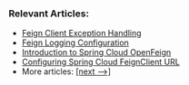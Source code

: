 ### Relevant Articles:

- [Feign Client Exception Handling](https://www.baeldung.com/java-feign-client-exception-handling)
- [Feign Logging Configuration](https://www.baeldung.com/java-feign-logging)
- [Introduction to Spring Cloud OpenFeign](https://www.baeldung.com/spring-cloud-openfeign)
- [Configuring Spring Cloud FeignClient URL](https://www.baeldung.com/spring-cloud-feignclient-url)
- More articles: [[next -->]](/spring-cloud-modules/spring-cloud-openfeign-2)

